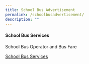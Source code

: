 ```yaml
---
title: School Bus Advertisement
permalink: /schoolbusadvertisement/
description: ""
---
```

#### School Bus Services

School Bus Operator and Bus Fare

[School Bus Services]()